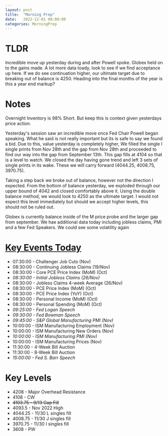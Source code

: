 ```yaml
---
layout: post
title:  "Morning Prep"
date:   2022-12-01 08:00:00
categories: MorningPrep
---
```

# TLDR
Incredible move up yesterday during and after Powell spoke. Globex held on to the gains made. A lot more data toady, look to see if we find acceptance up here. If we do see continuation higher, our ultimate target due to breaking out of balance is 4250. Heading into the final months of the year is this a year end markup?


# Notes
Overnight Inventory is 98% Short. But keep this is context given yesterdays price action.

Yesterday's session saw an incredible move once Fed Chair Powell began speaking. What he said is not really important but its is safe to say we found a bid. Due to this, value yesterday is completely higher, We filled the single I single prints from Nov 28th and the gap from Nov 28th and proceeded to find our way into the gap from September 13th. This gap fills at 4104 so that is a level to watch. We closed the day having gone trend and left 3 sets of single prints in its wake. These we will carry forward (4044.25, 4008.75, 3970.75).

Taking a step back we broke out of balance, however not the direction I expected. From the bottom of balance yesterday, we exploded through our upper bound of 4042 and closed comfortably above it. Using the double balance method, we would look to 4250 as the ultimate target. I would not expect this level immediately but should we accept higher levels, this should not be ruled out. 

Globex is currently balance inside of the M price probe and the larger gap from september. We hae additional data today including jobless claims, PMI  and a few Fed Speakers. We could see some volatility again

# [Key Events Today](https://tradingeconomics.com/calendar)
- 07:30:00 - Challenger Job Cuts (Nov)
- 08:30:00 - Continuing Jobless Claims (19/Nov)    
- 08:30:00 - Core PCE Price Index (MoM) (Oct)      
- *08:30:00 - Initial Jobless Claims (26/Nov)*
- 08:30:00 - Jobless Claims 4-week Average (26/Nov)
- 08:30:00 - PCE Price Index (MoM) (Oct)
- 08:30:00 - PCE Price Index (YoY) (Oct)
- 08:30:00 - Personal Income (MoM) (Oct)
- 08:30:00 - Personal Spending (MoM) (Oct)
- *09:25:00 - Fed Logan Speech*
- *09:30:00 - Fed Bowman Speech*
- *09:45:00 - S&P Global Manufacturing PMI (Nov)*
- 10:00:00 - ISM Manufacturing Employment (Nov)
- 10:00:00 - ISM Manufacturing New Orders (Nov)
- *10:00:00 - ISM Manufacturing PMI (Nov)*
- 10:00:00 - ISM Manufacturing Prices (Nov)
- 11:30:00 - 4-Week Bill Auction
- 11:30:00 - 8-Week Bill Auction
- *15:00:00 - Fed S. Barr Speech*





# Key Levels
- 4208 - Major Overhead Resistance
- 4108 - CW
- ~~4103.75 - 9/13 Gap Fill~~
- 4093.5 - Nov 2022 High
- 4044.25 - 11/30 L singles fill
- 4008.75 - 11/30 J singles fill
- 3970.75 - 11/30 I singles fill
- 3608 - PW


​
​
​